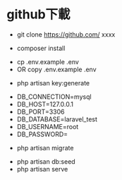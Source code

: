 # github下載

- git clone https://github.com/ xxxx

<!-- 加入函式庫 -->
- composer install
<!-- 建立env -->
-    cp .env.example .env
- OR copy .env.example .env
<!-- 幫env加入key -->
- php artisan key:generate
<!-- env設定資料庫 -->
- DB_CONNECTION=mysql
- DB_HOST=127.0.0.1
- DB_PORT=3306
    <!-- 資料庫名稱 需再去phpadmin建立同名資料庫 -->
- DB_DATABASE=laravel_test
- DB_USERNAME=root
- DB_PASSWORD=
<!-- 加入空資料表 -->
- php artisan migrate
<!--  -->
- php artisan db:seed
- php artisan serve
